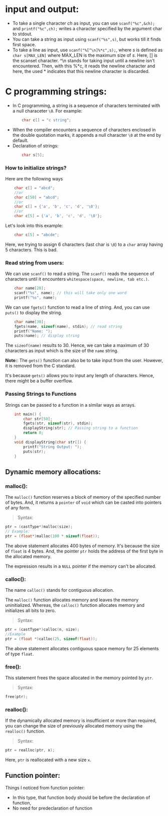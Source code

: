 # input and output:

* To take a single character _ch_ as input, you can use `scanf("%c",&ch);` and `printf("%c",ch);` writes a character specified by the argument char to stdout.
* You can take a string as input using `scanf("%s",s)`, but works till it finds first space.
* To take a line as input, use `scanf("%[^\n]%*c",s);`, where _s_ is defined as `char s[MAX_LEN]` where MAX_LEN is the maximum size of _s_. Here, [] is the scanset character. ^\n stands for taking input until a newline isn't encountered. Then, with this %*c, it reads the newline character and here, the used * indicates that this newline character is discarded.

# C programming strings:

* In C programming, a string is a sequence of characters terminated with a null characeter `\0`. For example:
	```c
		char c[] = "c string";
	```
* When the compiler encounters a sequence of characters enclosed in the double quotation marks, it appends a null character `\0` at the end by default.
* Declaration of strings:
	```c
		char s[5];
	```

### How to initialize strings?

Here are the following ways
```c
	char c[] = "abcd";
	//or
	char c[50] = "abcd";
	//or
	char c[] = {'a', 'b', 'c', 'd', '\0'};
	//or
	char c[5] = {'a', 'b', 'c', 'd', '\0'};
```

Let's look into this example:
```c
	char c[5] = "abcde";
```
Here, we trying to assign 6 characters (last char is `\0`) to a `char` array having 5 characters. This is bad.

### Read string from users:

We can use `scanf()` to read a string. The `scanf()` reads the sequence of characters until it encounters `whitespace(space, newline, tab etc.)`.
```c
	char name[20];
	scanf("%s", name); // this will take only one word
	printf("%s", name);
```

We can use `fgets()` function to read a line of string. And, you can use `puts()` to display the string.
```c
	char name[30];
	fgets(name, sizeof(name), stdin); // read string
	printf("Name: ");
	puts(name);	// display string
```
The `sizeof(name)` results to 30. Hence, we can take a maximum of 30 characters as input which is the size of the `name` string.

**Note:**: The `gets()` function can also be to take input from the user. However, it is removed from the C standard.

It's because `gets()` allows you to input any length of characters. Hence, there might be a buffer overflow.

### Passing Strings to Functions

Strings can be passed to a function in a similar ways as arrays.
```c
	int main() {
		char str[50];
		fgets(str, sizeof(str), stdin);
		displayString(str); // Passing string to a function
		return 0;
	}
	void displayString(char str[]) {
		printf("String Output: ");
		puts(str);
	}
```

## Dynamic memory allocations:

### malloc():
The `malloc()` function reserves a block of memory of the specified number of bytes. And, it returns a `pointer` of `void` which can be casted into pointers of any form.

> Syntax:
```c
ptr = (castType*)malloc(size);
// Example:
ptr = (float*)malloc(100 * sizeof(float));
```

The above statement allocates 400 bytes of memory. It's because the size of `float` is 4 bytes. And, the pointer `ptr` holds the address of the first byte in the allocated memory.

The expression results in a `NULL` pointer if the memory can't be allocated.

### calloc():

The name `calloc()` stands for contiguous allocation.

The `malloc()` function allocates memory and leaves the memory uninitialized. Whereas, the `calloc()` function allocates memory and initializes all bits to zero.

> Syntax:
```c
ptr = (castType*)calloc(n, size);
//Example
ptr = (float *)calloc(25, sizeof(float));
```
The above statement allocates contiguous space memory for 25 elements of type `float`.

### free():

This statement frees the space allocated in the memory pointed by `ptr`.

> Syntax:
```c
free(ptr);
```

### realloc():

If the dynamically allocated memory is insufficient or more than required, you can change the size of previously allocated memory using the `realloc()` function.

> Syntax:
```c
ptr = realloc(ptr, x);
```
Here, `ptr` is reallocated with a new size `x`.

## Function pointer:

Things I noticed from function pointer:
* In this type, that function body should be before the declaration of function,
* No need for predeclaration of function
